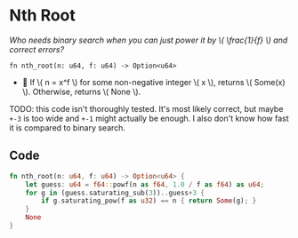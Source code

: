 # Nth Root

*Who needs binary search when you can just power it by \\( \frac{1}{f} \\) and correct errors?*

`fn nth_root(n: u64, f: u64) -> Option<u64>`
- 💬 If \\( n = x^f \\) for some non-negative integer \\( x \\), returns \\( Some(x) \\). Otherwise, returns \\( None \\).

TODO: this code isn't thoroughly tested. It's most likely correct, but maybe `+-3` is too wide and `+-1` might actually be enough. I also don't know how fast it is compared to binary search.

## Code
```rust
fn nth_root(n: u64, f: u64) -> Option<u64> {
    let guess: u64 = f64::powf(n as f64, 1.0 / f as f64) as u64;
    for g in (guess.saturating_sub(3))..guess+3 {
        if g.saturating_pow(f as u32) == n { return Some(g); }
    }
    None
}
```